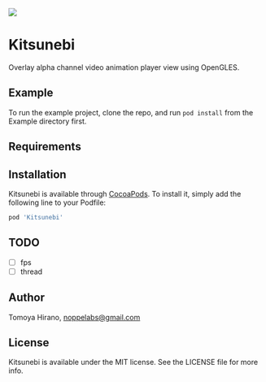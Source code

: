![](https://github.com/noppefoxwolf/Kitsunebi/blob/master/meta/repo-banner.png)

# Kitsunebi

Overlay alpha channel video animation player view using OpenGLES.

## Example

To run the example project, clone the repo, and run `pod install` from the Example directory first.

## Requirements

## Installation

Kitsunebi is available through [CocoaPods](http://cocoapods.org). To install
it, simply add the following line to your Podfile:

```ruby
pod 'Kitsunebi'
```

## TODO

- [ ] fps
- [ ] thread

## Author

Tomoya Hirano, noppelabs@gmail.com

## License

Kitsunebi is available under the MIT license. See the LICENSE file for more info.
